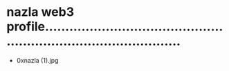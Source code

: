 # nazla web3 profile.......................................................................................
- 0xnazla (1).jpg
